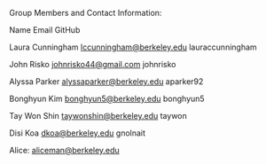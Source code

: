 Group Members and Contact Information:



Name                     Email                       GitHub

  Laura Cunningham	  lccunningham@berkeley.edu	  lauraccunningham

  John Risko        johnrisko44@gmail.com       johnrisko

  Alyssa Parker 	alyssaparker@berkeley.edu	    aparker92

  Bonghyun Kim	  bonghyun5@berkeley.edu	      bonghyun5

  Tay Won Shin	  taywonshin@berkeley.edu	      taywon

  Disi Koa	      dkoa@berkeley.edu	            gnolnait

  Alice:          aliceman@berkeley.edu         
